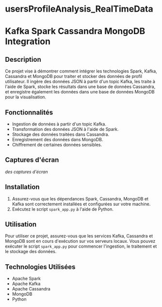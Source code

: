 # usersProfileAnalysis_RealTimeData
# Kafka Spark Cassandra MongoDB Integration

## Description

Ce projet vise à démontrer comment intégrer les technologies Spark, Kafka, Cassandra et MongoDB pour traiter et stocker des données de profil utilisateur. Il ingère des données JSON à partir d'un topic Kafka, les traite à l'aide de Spark, stocke les résultats dans une base de données Cassandra, et enregistre également les données dans une base de données MongoDB pour la visualisation.

## Fonctionnalités

- Ingestion de données à partir d'un topic Kafka.
- Transformation des données JSON à l'aide de Spark.
- Stockage des données traitées dans Cassandra.
- Enregistrement des données dans MongoDB.
- Chiffrement de certaines données sensibles.

## Captures d'écran

_des captures d'écran_

## Installation

1. Assurez-vous que les dépendances Spark, Cassandra, MongoDB et Kafka sont correctement installées et configurées sur votre machine.
2. Exécutez le script `spark_app.py` à l'aide de Python.

## Utilisation

Pour utiliser ce projet, assurez-vous que les services Kafka, Cassandra et MongoDB sont en cours d'exécution sur vos serveurs locaux. Vous pouvez exécuter le script `spark_app.py` pour commencer l'ingestion, le traitement et le stockage des données.

## Technologies Utilisées
- Apache Spark
- Apache Kafka
- Apache Cassandra
- MongoDB
- Python

